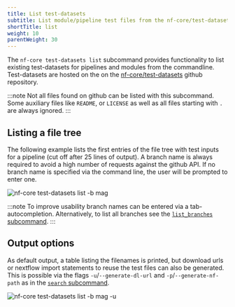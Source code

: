 ```yaml
---
title: List test-datasets
subtitle: List module/pipeline test files from the nf-core/test-datasets
shortTitle: list
weight: 10
parentWeight: 30
---
```


The `nf-core test-datasets list` subcommand provides functionality to list existing test-datasets for pipelines and modules from the commandline.
Test-datasets are hosted on the on the [nf-core/test-datasets](https://github.com/nf-core/test-datasets/) github repository.

:::note
Not all files found on github can be listed with this subcommand.
Some auxiliary files like `README`, or `LICENSE` as well as all files starting with `.` are always ignored.
:::

## Listing a file tree

The following example lists the first entries of the file tree with test inputs for a pipeline (cut off after 25 lines of output).
A branch name is always required to avoid a high number of requests against the github API.
If no branch name is specified via the command line, the user will be prompted to enter one.

<!-- RICH-CODEX
working_dir: tmp/nf-core-nextbigthing
head: 25
-->

![`nf-core test-datasets list -b mag`](/images/tools/nf-core-test-datasets-list-mag.png)

:::note
To improve usability branch names can be entered via a tab-autocompletion. Alternatively, to list all branches see the [`list_branches` subcommand](/docs/nf-core-tools/test-datasets/list_branches).
:::

## Output options

As default output, a table listing the filenames is printed, but download urls or nextflow import statements to reuse the test files can also be generated.
This is possible via the flags `-u`/`--generate-dl-url` and `-p`/`--generate-nf-path` as in the [`search` subcommand](/docs/nf-core-tools/test-datasets/search).

<!-- RICH-CODEX
working_dir: tmp/nf-core-nextbigthing
head: 6
-->

![nf-core test-datasets list -b mag -u](/images/tools/nf-core-test-datasets-list-url-out.png)
